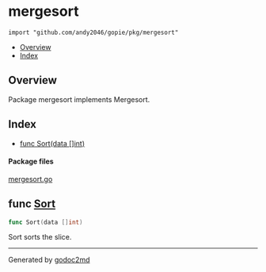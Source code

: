 

# mergesort
`import "github.com/andy2046/gopie/pkg/mergesort"`

* [Overview](#pkg-overview)
* [Index](#pkg-index)

## <a name="pkg-overview">Overview</a>
Package mergesort implements Mergesort.




## <a name="pkg-index">Index</a>
* [func Sort(data []int)](#Sort)


#### <a name="pkg-files">Package files</a>
[mergesort.go](/src/github.com/andy2046/gopie/pkg/mergesort/mergesort.go) 





## <a name="Sort">func</a> [Sort](/src/target/mergesort.go?s=87:108#L5)
``` go
func Sort(data []int)
```
Sort sorts the slice.








- - -
Generated by [godoc2md](http://godoc.org/github.com/davecheney/godoc2md)
